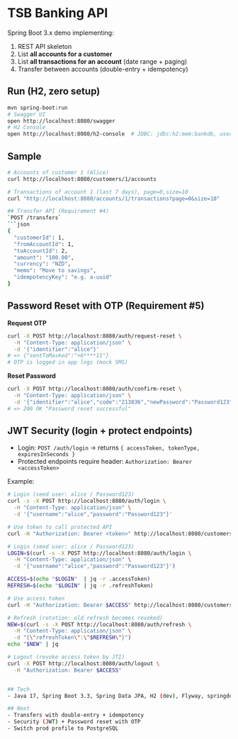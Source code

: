 # TSB Banking API

Spring Boot 3.x demo implementing:
1. REST API skeleton
2. List **all accounts for a customer**
3. List **all transactions for an account** (date range + paging)
4. Transfer between accounts (double-entry + idempotency)

## Run (H2, zero setup)
```bash
mvn spring-boot:run
# Swagger UI
open http://localhost:8080/swagger
# H2 Console
open http://localhost:8080/h2-console  # JDBC: jdbc:h2:mem:bankdb, user: sa
```

## Sample
```bash
# Accounts of customer 1 (Alice)
curl http://localhost:8080/customers/1/accounts

# Transactions of account 1 (last 7 days), page=0,size=10
curl "http://localhost:8080/accounts/1/transactions?page=0&size=10"

## Transfer API (Requirement #4)
`POST /transfers`
```json
{
  "customerId": 1,
  "fromAccountId": 1,
  "toAccountId": 2,
  "amount": "100.00",
  "currency": "NZD",
  "memo": "Move to savings",
  "idempotencyKey": "e.g. a-uuid"
}
```

## Password Reset with OTP (Requirement #5)

**Request OTP**
```bash
curl -X POST http://localhost:8080/auth/request-reset \
  -H "Content-Type: application/json" \
  -d '{"identifier":"alice"}'
# => {"sentToMasked":"+6****11"}
# OTP is logged in app logs (mock SMS)
```
**Reset Password**
```bash
curl -X POST http://localhost:8080/auth/confirm-reset \
  -H "Content-Type: application/json" \
  -d '{"identifier":"alice","code":"213836","newPassword":"Password123"}'
# => 200 OK "Password reset successful"
``` 

## JWT Security (login + protect endpoints)

- Login: `POST /auth/login` → returns `{ accessToken, tokenType, expiresInSeconds }`
- Protected endpoints require header: `Authorization: Bearer <accessToken>`

Example:
```bash
# Login (seed user: alice / Password123)
curl -s -X POST http://localhost:8080/auth/login \
  -H "Content-Type: application/json" \
  -d '{"username":"alice","password":"Password123"}'

# Use token to call protected API
curl -H "Authorization: Bearer <token>" http://localhost:8080/customers/1/accounts

# Login (seed user: alice / Password123)
LOGIN=$(curl -s -X POST http://localhost:8080/auth/login \
  -H "Content-Type: application/json" \
  -d '{"username":"alice","password":"Password123"}')

ACCESS=$(echo "$LOGIN"  | jq -r .accessToken)
REFRESH=$(echo "$LOGIN" | jq -r .refreshToken)

# Use access token
curl -H "Authorization: Bearer $ACCESS" http://localhost:8080/customers/1/accounts

# Refresh (rotation: old refresh becomes revoked)
NEW=$(curl -s -X POST http://localhost:8080/auth/refresh \
  -H "Content-Type: application/json" \
  -d "{\"refreshToken\":\"$REFRESH\"}")
echo "$NEW" | jq

# Logout (revoke access token by JTI)
curl -X POST http://localhost:8080/auth/logout \
  -H "Authorization: Bearer $ACCESS"


## Tech
- Java 17, Spring Boot 3.3, Spring Data JPA, H2 (dev), Flyway, springdoc-openapi

## Next
- Transfers with double-entry + idempotency
- Security (JWT) + Password reset with OTP
- Switch prod profile to PostgreSQL
```
